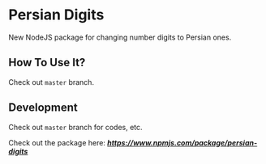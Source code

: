 
# Persian Digits
New NodeJS package for changing number digits to Persian ones.

## How To Use It?
Check out `master` branch.

## Development
Check out `master` branch for codes, etc.

Check out the package here: ***https://www.npmjs.com/package/persian-digits***
